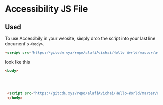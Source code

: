 # Accessibility JS File



## Used

To use Accessibily in your website, simply drop the script into your last line document's `<body>`.

```html
<script src="https://gitcdn.xyz/repo/alafiAvichai/Hello-World/master/accessibilityScript.js"></script>
```

look like this

```html
<body>
 
 
 
 
 <script src="https://gitcdn.xyz/repo/alafiAvichai/Hello-World/master/accessibilityScript.js"></script>
 </body>
```
